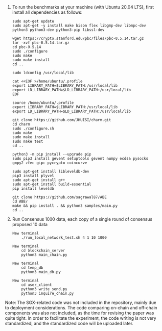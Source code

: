 1. To run the benchmarks at your machine (with Ubuntu 20.04 LTS), first install all dependencies as follows:
    ```
    sudo apt-get update
    sudo apt-get -y install make bison flex libgmp-dev libmpc-dev python3 python3-dev python3-pip libssl-dev
    
    wget https://crypto.stanford.edu/pbc/files/pbc-0.5.14.tar.gz
    tar -xvf pbc-0.5.14.tar.gz
    cd pbc-0.5.14
    sudo ./configure
    sudo make
    sudo make install
    cd ..
    
    sudo ldconfig /usr/local/lib
    
    cat <<EOF >/home/ubuntu/.profile
    export LIBRARY_PATH=$LIBRARY_PATH:/usr/local/lib
    export LD_LIBRARY_PATH=$LD_LIBRARY_PATH:/usr/local/lib
    EOF
    
    source /home/ubuntu/.profile
    export LIBRARY_PATH=$LIBRARY_PATH:/usr/local/lib
    export LD_LIBRARY_PATH=$LD_LIBRARY_PATH:/usr/local/lib
     
    git clone https://github.com/JHUISI/charm.git
    cd charm
    sudo ./configure.sh
    sudo make
    sudo make install
    sudo make test
    cd ..
    
    python3 -m pip install --upgrade pip
    sudo pip3 install gevent setuptools gevent numpy ecdsa pysocks gmpy2 zfec gipc pycrypto coincurve
    
    sudo apt-get install libleveldb-dev
    pip3 install plyvel
    sudo apt-get install g++
    sudo apt-get install build-essential
    pip install leveldb

    git clone https://github.com/sagrawal87/ABE
    cd ABE/
    make && pip install . && python3 samples/main.py
    cd ..
   ```

2. Run Consensus 1000 data, each copy of a single round of consensus proposed 10 data
   ```
   New terminal
       ./run_local_network_test.sh 4 1 10 1000
   
   New terminal
       cd blockchain_server
       python3 main_chain.py
   
   New terminal
       cd temp_db
       python3 main_db.py
   
   New terminal
       cd user_client
       python3 write_send.py
       python3 inquire_chain.py
   ```
Note: The SGX-related code was not included in the repository, mainly due to deployment considerations. The code comparing on-chain and off-chain components was also not included, as the time for revising the paper was quite tight. 
In order to facilitate the experiment, the code writing is not very standardized, and the standardized code will be uploaded later.
